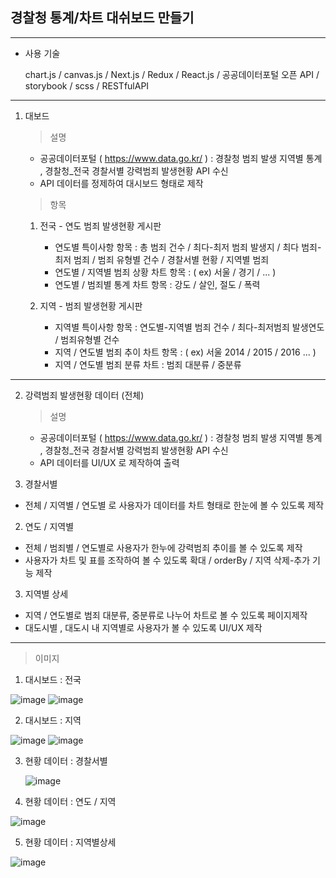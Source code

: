 ## 경찰청 통계/차트 대쉬보드 만들기

---

- 사용 기술

  chart.js / canvas.js / Next.js / Redux / React.js /
  공공데이터포털 오픈 API / storybook / scss / RESTfulAPI

---

1. 대보드

   > 설명

   - 공공데이터포털 ( https://www.data.go.kr/ ) : 경찰청 범죄 발생 지역별 통계 , 경찰청\_전국 경찰서별 강력범죄 발생현황 API 수신
   - API 데이터를 정제하여 대시보드 형태로 제작

   > 항목

   1. 전국 - 연도 범죄 발생현황 게시판

      - 연도별 특이사항 항목 : 총 범죄 건수 / 최다-최저 범죄 발생지 / 최다 범죄-최저 범죄 / 범죄 유형별 건수 / 경찰서별 현황 / 지역별 범죄
      - 연도별 / 지역별 범죄 상황 차트 항목 : ( ex) 서울 / 경기 / ... )
      - 연도별 / 범죄별 통계 차트 항목 : 강도 / 살인, 절도 / 폭력

   2. 지역 - 범죄 발생현황 게시판

      - 지역별 특이사항 항목 : 연도별-지역별 범죄 건수 / 최다-최저범죄 발생연도 / 범죄유형별 건수
      - 지역 / 연도별 범죄 추이 차트 항목 : ( ex) 서울 2014 / 2015 / 2016 ... )
      - 지역 / 연도별 범죄 분류 차트 : 범죄 대분류 / 중분류

---

2. 강력범죄 발생현황 데이터 (전체)

   > 설명

   - 공공데이터포털 ( https://www.data.go.kr/ ) : 경찰청 범죄 발생 지역별 통계 , 경찰청\_전국 경찰서별 강력범죄 발생현황 API 수신
   - API 데이터를 UI/UX 로 제작하여 출력

1. 경찰서별

- 전체 / 지역별 / 연도별 로 사용자가 데이터를 차트 형태로 한눈에 볼 수 있도록 제작

2.  연도 / 지역별

- 전체 / 범죄별 / 연도별로 사용자가 한누에 강력범죄 추이를 볼 수 있도록 제작
- 사용자가 차트 및 표를 조작하여 볼 수 있도록 확대 / orderBy / 지역 삭제-추가 기능 제작

3.  지역별 상세

- 지역 / 연도별로 범죄 대분류, 중분류로 나누어 차트로 볼 수 있도록 페이지제작
- 대도시별 , 대도시 내 지역별로 사용자가 볼 수 있도록 UI/UX 제작



---
> 이미지


1. 대시보드 : 전국


![image](https://github.com/dahun428-fx/next_canvas/assets/70366042/09c7d142-b318-43d3-971c-24f09ab787ce)
![image](https://github.com/dahun428-fx/next_canvas/assets/70366042/f3f5330e-2c70-4541-ac74-f807e36376d0)



2. 대시보드 : 지역

![image](https://github.com/dahun428-fx/next_canvas/assets/70366042/4be0a7fc-542d-4f72-a04b-0757399c490f)
![image](https://github.com/dahun428-fx/next_canvas/assets/70366042/de903300-b788-4a02-81ba-0840c80441e6)


3. 현황 데이터 : 경찰서별

   ![image](https://github.com/dahun428-fx/next_canvas/assets/70366042/50494d2d-6560-44c9-8463-4c19f2588134)

4. 현황 데이터 : 연도 / 지역

![image](https://github.com/dahun428-fx/next_canvas/assets/70366042/b9a3451a-61d3-401e-8324-87266b526c62)

5. 현황 데이터 : 지역별상세

![image](https://github.com/dahun428-fx/next_canvas/assets/70366042/b3141f72-42e1-40eb-b957-e06cdee01859)

